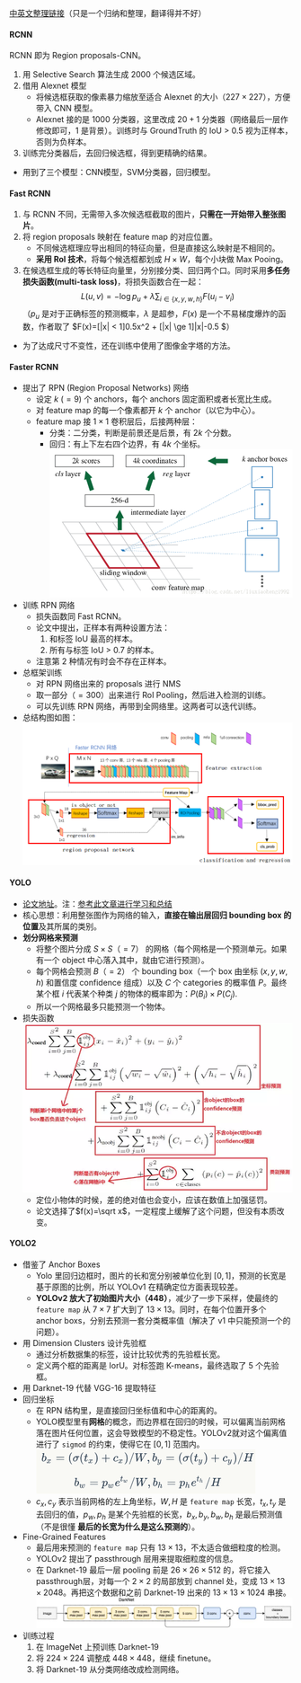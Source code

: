 [中英文整理链接](https://github.com/SnailTyan/deep-learning-papers-translation)（只是一个归纳和整理，翻译得并不好）

#### RCNN

RCNN 即为 Region proposals-CNN。

1. 用 Selective Search 算法生成 $2000$ 个候选区域。
2. 借用 Alexnet 模型
	+ 将候选框获取的像素暴力缩放至适合 Alexnet 的大小（$227 \times 227$），方便带入 CNN 模型。
	+ Alexnet 接的是 $1000$ 分类器，这里改成 $20+1$ 分类器（网络最后一层作修改即可，$1$ 是背景）。训练时与 GroundTruth 的 IoU > 0.5 视为正样本，否则为负样本。
3. 训练完分类器后，去回归候选框，得到更精确的结果。
+ 用到了三个模型：CNN模型，SVM分类器，回归模型。

#### Fast RCNN

1. 与 RCNN 不同，无需带入多次候选框截取的图片，**只需在一开始带入整张图片**。
2. 将 region proposals 映射在 feature map 的对应位置。
	+ 不同候选框理应导出相同的特征向量，但是直接这么映射是不相同的。
	+ **采用 RoI 技术**，将每个候选框都划成 $H \times W$，每个小块做 Max Pooing。
3. 在候选框生成的等长特征向量里，分别接分类、回归两个口。同时采用**多任务损失函数(multi-task loss)**，将损失函数合在一起：
	$$L(u,v)=-\log p_u + \lambda \sum_{i \in \{ x,y,w,h\}} F(u_i-v_i)$$
    （$p_u$ 是对于正确标签的预测概率，$\lambda$ 是超参，$F(x)$ 是一个不易梯度爆炸的函数，作者取了 $F(x)=[|x| < 1]0.5x^2 + [|x| \ge 1]|x|-0.5 $）
+ 为了达成尺寸不变性，还在训练中使用了图像金字塔的方法。

#### Faster RCNN

+ 提出了 RPN (Region Proposal Networks) 网络
	- 设定 $k~(=9)$ 个 anchors，每个 anchors 固定面积或者长宽比生成。
	- 对 feature map 的每一个像素都开 $k$ 个 anchor（以它为中心）。
	- feature map 接 $1 \times 1$ 卷积层后，后接两种层：
		+ 分类：二分类，判断是前景还是后景，有 $2k$ 个分数。
		+ 回归：有上下左右四个边界，有 $4k$ 个坐标。
	![](RPN.png)
+ 训练 RPN 网络
	- 损失函数同 Fast RCNN。
	- 论文中提出，正样本有两种设置方法：
		1. 和标签 IoU 最高的样本。
		2. 所有与标签 IoU > 0.7 的样本。
	- 注意第 $2$ 种情况有时会不存在正样本。
+ 总框架训练
	- 对 RPN 网络出来的 proposals 进行 NMS
	- 取一部分（$=300$）出来进行 RoI Pooling，然后进入检测的训练。
	- 可以先训练 RPN 网络，再带到全网络里。这两者可以迭代训练。
+ 总结构图如图：
    ![](FasterRCNN.png)

#### YOLO

+ [论文地址](http://arxiv.org/abs/1506.02640)。注：[参考此文章进行学习和总结](https://blog.csdn.net/guleileo/article/details/80581858)
+ 核心思想：利用整张图作为网络的输入，**直接在输出层回归 bounding box 的位置**及其所属的类别。
+ **划分网格来预测**
	- 将整个图片分成 $S \times S（=7）$ 的网格（每个网格是一个预测单元。如果有一个 object 中心落入其中，就由它进行预测）。
	- 每个网格会预测 $B（=2）$ 个 bounding box（一个 box 由坐标 $(x,y,w,h)$ 和置信度 confidence 组成）以及 $C$ 个 categories 的概率值 $P$。最终某个框 $i$ 代表某个种类 $j$ 的物体的概率即为：$P(B_i) \times P(C_j)$.
	- 所以一个网格最多只能预测一个物体。
+ 损失函数
	![](YOLOv1.png)
    - 定位小物体的时候，差的绝对值也会变小，应该在数值上加强惩罚。
    - 论文选择了$f(x)=\sqrt x$，一定程度上缓解了这个问题，但没有本质改变。

#### YOLO2

+ 借鉴了 Anchor Boxes
	- Yolo 里回归边框时，图片的长和宽分别被单位化到 $[0,1]$，预测的长宽是基于原图的比例，所以 YOLOv1 在精确定位方面表现较差。
	- **YOLOv2 放大了初始图片大小（448）**，减少了一步下采样，使最终的 `feature map` 从 $7 \times 7$ 扩大到了 $13 \times 13$。同时，在每个位置开多个 anchor boxs，分别去预测一套分类概率值（解决了 v1 中只能预测一个的问题）。
+ 用 Dimension Clusters 设计先验框
	- 通过分析数据集的标签，设计比较优秀的先验框长宽。
	- 定义两个框的距离是 IorU。对标签跑 K-means，最终选取了 $5$ 个先验框。
+ 用 Darknet-19 代替 VGG-16 提取特征
+ 回归坐标
	- 在 RPN 结构里，是直接回归坐标值和中心的距离的。
	- YOLO模型里有**网格**的概念，而边界框在回归的时候，可以偏离当前网格落在图片任何位置，这会导致模型的不稳定性。YOLOv2就对这个偏离值进行了 `sigmod` 的约束，使得它在 $[0,1]$ 范围内。
	![](YOLOv2.png)
    - $c_x,c_y$ 表示当前网格的左上角坐标，$W,H$ 是 `feature map` 长宽，$t_x,t_y$ 是去回归的值，$p_w,p_h$ 是某个先验框的长宽，$b_x,b_y,b_w,b_h$ 是最后预测值（不是很懂 **最后的长宽为什么是这么预测的**）。
+ Fine-Grained Features
	- 最后用来预测的 `feature map` 只有 $13 \times 13$，不太适合做细粒度的检测。
	- YOLOv2 提出了 passthrough 层用来提取细粒度的信息。
	- 在 Darknet-19 最后一层 pooling 前是 $26 \times 26 \times 512$ 的，将它接入 passthrough层，对每一个 $2 \times 2$ 的局部放到 channel 处，变成 $13 \times 13 \times 2048$。再把这个数据和之前 Darknet-19 出来的 $13 \times 13 \times 1024$ 串接。
	![](YOLOv2_2.png)
+ 训练过程
	1. 在 ImageNet 上预训练 Darknet-19
	2. 将 $224 \times 224$ 调整成 $448 \times 448$，继续 finetune。
	3. 将 Darknet-19 从分类网络改成检测网络。